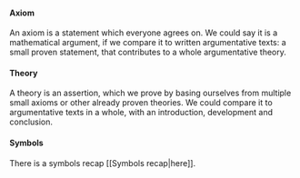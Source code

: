 #### Axiom
An axiom is a statement which everyone agrees on. We could say it is a mathematical argument, if we compare it to written argumentative texts: a small proven statement, that contributes to a whole argumentative theory.

#### Theory
A theory is an assertion, which we prove by basing ourselves from multiple small axioms or other already proven theories. We could compare it to argumentative texts in a whole, with an introduction, development and conclusion.

#### Symbols 
There is a symbols recap [[Symbols recap|here]].